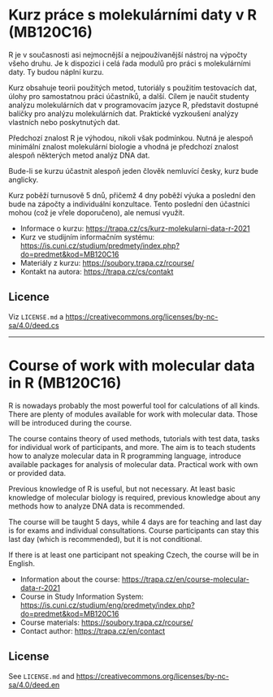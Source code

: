# Kurz práce s molekulárními daty v R (MB120C16)

R je v současnosti asi nejmocnější a nejpoužívanější nástroj na výpočty všeho druhu. Je k dispozici i celá řada modulů pro práci s molekulárními daty. Ty budou náplní kurzu.

Kurz obsahuje teorii použitých metod, tutoriály s použitím testovacích dat, úlohy pro samostatnou práci účastníků, a další. Cílem je naučit studenty analýzu molekulárních dat v programovacím jazyce R, představit dostupné balíčky pro analýzu molekulárních dat. Praktické vyzkoušení analýzy vlastních nebo poskytnutých dat.

Předchozí znalost R je výhodou, nikoli však podmínkou. Nutná je alespoň minimální znalost molekulární biologie a vhodná je předchozí znalost alespoň některých metod analýz DNA dat.

Bude-li se kurzu účastnit alespoň jeden člověk nemluvící česky, kurz bude anglicky.

Kurz poběží turnusově 5 dnů, přičemž 4 dny poběží výuka a poslední den bude na zápočty a individuální konzultace. Tento poslední den účastníci mohou (což je vřele doporučeno), ale nemusí využít.

* Informace o kurzu: <https://trapa.cz/cs/kurz-molekularni-data-r-2021>
* Kurz ve studijním informačním systému: <https://is.cuni.cz/studium/predmety/index.php?do=predmet&kod=MB120C16>
* Materiály z kurzu: <https://soubory.trapa.cz/rcourse/>
* Kontakt na autora: <https://trapa.cz/cs/contakt>

## Licence

Viz `LICENSE.md` a <https://creativecommons.org/licenses/by-nc-sa/4.0/deed.cs>

---

# Course of work with molecular data in R (MB120C16)

R is nowadays probably the most powerful tool for calculations of all kinds. There are plenty of modules available for work with molecular data. Those will be introduced during the course.

The course contains theory of used methods, tutorials with test data, tasks for individual work of participants, and more. The aim is to teach students how to analyze molecular data in R programming language, introduce available packages for analysis of molecular data. Practical work with own or provided data.

Previous knowledge of R is useful, but not necessary. At least basic knowledge of molecular biology is required, previous knowledge about any methods how to analyze DNA data is recommended.

The course will be taught 5 days, while 4 days are for teaching and last day is for exams and individual consultations. Course participants can stay this last day (which is recommended), but it is not conditional.

If there is at least one participant not speaking Czech, the course will be in English.

* Information about the course: <https://trapa.cz/en/course-molecular-data-r-2021>
* Course in Study Information System: <https://is.cuni.cz/studium/eng/predmety/index.php?do=predmet&kod=MB120C16>
* Course materials: <https://soubory.trapa.cz/rcourse/>
* Contact author: <https://trapa.cz/en/contact>

## License

See `LICENSE.md` and <https://creativecommons.org/licenses/by-nc-sa/4.0/deed.en>

